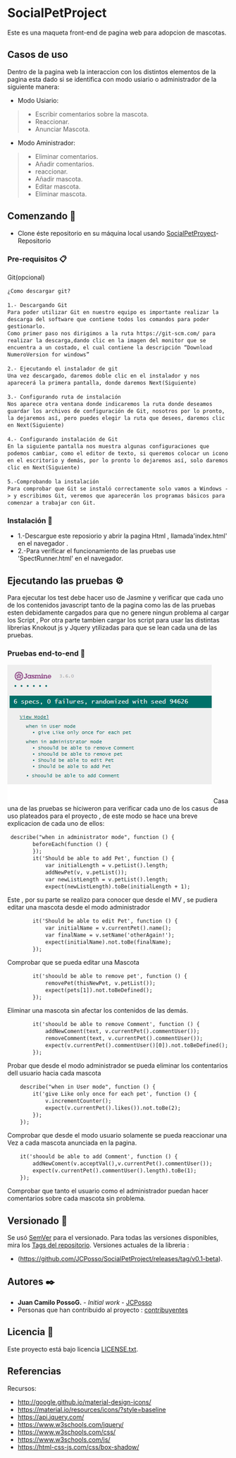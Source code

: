 # SocialPetProject
 Este es una maqueta front-end de pagina web para adopcion de mascotas.
 ## Casos de uso
 Dentro de la pagina web la interaccion con los distintos elementos de la pagina esta dado si  se identifica con modo usiario o administrador de la siguiente manera:
 * Modo Usiario:
 >- Escribir comentarios sobre la mascota.
 >- Reaccionar.
 >- Anunciar Mascota. 
 * Modo Aministrador:
 >- Eliminar comentarios.
 >- Añadir comentarios.
 >- reaccionar.
 >- Añadir mascota.
 >- Editar mascota.
 >- Eliminar mascota.
 ## Comenzando 🚀
* Clone éste repositorio en su máquina local usando [SocialPetProyect](https://github.com/JCPosso/SocialPetProject.git)- Repositorio
### Pre-requisitos 📋

Git(opcional)
```
¿Como descargar git?

1.- Descargando Git
Para poder utilizar Git en nuestro equipo es importante realizar la descarga del software que contiene todos los comandos para poder gestionarlo.
Como primer paso nos dirigimos a la ruta https://git-scm.com/ para realizar la descarga,dando clic en la imagen del monitor que se encuentra a un costado, el cual contiene la descripción “Download NumeroVersion for windows”

2.- Ejecutando el instalador de git
Una vez descargado, daremos doble clic en el instalador y nos aparecerá la primera pantalla, donde daremos Next(Siguiente)

3.- Configurando ruta de instalación
Nos aparece otra ventana donde indicaremos la ruta donde deseamos guardar los archivos de configuración de Git, nosotros por lo pronto, la dejaremos así, pero puedes elegir la ruta que desees, daremos clic en Next(Siguiente)

4.- Configurando instalación de Git
En la siguiente pantalla nos muestra algunas configuraciones que podemos cambiar, como el editor de texto, si queremos colocar un icono en el escritorio y demás, por lo pronto lo dejaremos así, solo daremos clic en Next(Siguiente)

5.-Comprobando la instalación         
Para comprobar que Git se instaló correctamente solo vamos a Windows -> y escribimos Git, veremos que aparecerán los programas básicos para comenzar a trabajar con Git.
```
### Instalación 🔧
* 1.-Descargue este reposiorio  y abrir la pagina Html , llamada'index.html' en el navegador .
* 2.-Para verificar el funcionamiento de las pruebas  use 'SpectRunner.html' en el navegador.
## Ejecutando las pruebas ⚙️
Para ejecutar los test debe hacer uso de Jasmine y verificar que cada uno de los  contenidos javascript tanto de la pagina como las de las pruebas esten debidamente cargados para que no genere ningun problema al cargar los Script , Por otra parte tambien  cargar los script para usar las distintas librerias Knokout js y Jquery ytilizadas  para que se lean cada una de las pruebas. 
### Pruebas end-to-end 🔩
![](img/p.PNG)
Casa una de las pruebas se hiciweron para verificar cada uno  de los casus de uso plateados para el proyecto , de este modo se hace una breve explicacion de cada uno de ellos:
```
 describe("when in administrator mode", function () {
        beforeEach(function () {
        });
        it('Should be able to add Pet', function () {
            var initialLength = v.petList().length;
            addNewPet(v, v.petList());
            var newListLength = v.petList().length;
            expect(newListLength).toBe(initialLength + 1);
```
Este , por su parte se realizo para conocer que desde el MV , se pudiera editar una mascota desde el modo administrador
```
        it('Should be able to edit Pet', function () {
            var initialName = v.currentPet().name();
            var finalName = v.setName('otherAgain!');
            expect(initialName).not.toBe(finalName);
        });
```
Comprobar que se pueda editar  una Mascota
```
        it('shoould be able to remove pet', function () {
            removePet(thisNewPet, v.petList());
            expect(pets[1]).not.toBeDefined();
        });
```
Eliminar una mascota sin afectar los contenidos de las demás.
```
        it('shoould be able to remove Comment', function () {
            addNewComent(text, v.currentPet().commentUser());
            removeComment(text, v.currentPet().commentUser());
            expect(v.currentPet().commentUser()[0]).not.toBeDefined();
        });
```
Probar que desde el modo administrador se pueda eliminar los contentarios dell usuario hacia cada mascota
```
    describe("when in User mode", function () {
        it('give Like only once for each pet', function () {
            v.incrementCounter();
            expect(v.currentPet().likes()).not.toBe(2);
        });
    });
```
Comprobar que desde el modo usuario solamente se pueda reaccionar una Vez a cada mascota anunciada en la pagina.
```
    it('shoould be able to add Comment', function () {
        addNewComent(v.acceptVal(),v.currentPet().commentUser());
        expect(v.currentPet().commentUser().length).toBe(1);
    });
```
Comprobar que tanto el usuario como el administrador puedan hacer comentarios sobre cada mascota sin problema.

## Versionado 📌
Se usó [SemVer](http://semver.org/) para el versionado. Para todas las versiones disponibles, mira los [Tags del repositorio](https://github.com/JCPosso/SocialPetProject/tags).
Versiones actuales de la libreria :
* (https://github.com/JCPosso/SocialPetProject/releases/tag/v0.1-beta). 

## Autores ✒️

* **Juan Camilo PossoG.** - *Initial work* - [JCPosso](https://github.com/JCPosso)
* Personas que han contribuido al proyecto : [contribuyentes](https://github.com/JCPosso/SocialPetProject/contributors)

## Licencia 📄
Este proyecto está bajo licencia [LICENSE.txt](https://github.com/JCPosso/SocialPetProject/blob/master/LICENSE).
## Referencias
Recursos:
* http://google.github.io/material-design-icons/
* https://material.io/resources/icons/?style=baseline
* https://api.jquery.com/
* https://www.w3schools.com/jquery/
* https://www.w3schools.com/css/
* https://www.w3schools.com/js/
* https://html-css-js.com/css/box-shadow/
